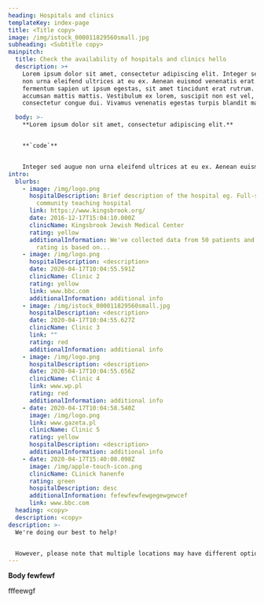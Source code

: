 ```yaml
---
heading: Hospitals and clinics
templateKey: index-page
title: <Title copy>
image: /img/istock_000011829560small.jpg
subheading: <Subtitle copy>
mainpitch:
  title: Check the availability of hospitals and clinics hello
  description: >+
    Lorem ipsum dolor sit amet, consectetur adipiscing elit. Integer sed augue
    non urna eleifend ultrices at eu ex. Aenean euismod venenatis erat. Mauris
    fermentum sapien ut ipsum egestas, sit amet tincidunt erat rutrum. Donec
    accumsan mattis mattis. Vestibulum ex lorem, suscipit non est vel,
    consectetur congue dui. Vivamus venenatis egestas turpis blandit mattis. 

  body: >-
    **Lorem ipsum dolor sit amet, consectetur adipiscing elit.** 


    **`code`**


    Integer sed augue non urna eleifend ultrices at eu ex. Aenean euismod venenatis erat. Mauris fermentum sapien ut ipsum egestas, sit amet tincidunt erat rutrum. Donec accumsan mattis mattis. Vestibulum ex lorem, suscipit non est vel, consectetur congue dui. Vivamus venenatis egestas turpis blandit mattis. Vestibulum pretium nunc in tellus malesuada lobortis. Quisque venenatis sit amet enim id lobortis. Sed at consectetur mi.
intro:
  blurbs:
    - image: /img/logo.png
      hospitalDescription: Brief description of the hospital eg. Full-service
        community teaching hospital
      link: https://www.kingsbrook.org/
      date: 2016-12-17T15:04:10.000Z
      clinicName: Kingsbrook Jewish Medical Center
      rating: yellow
      additionalInformation: We've collected data from 50 patients and 3 nurses. Our
        rating is based on...
    - image: /img/logo.png
      hospitalDescription: <description>
      date: 2020-04-17T10:04:55.591Z
      clinicName: Clinic 2
      rating: yellow
      link: www.bbc.com
      additionalInformation: additional info
    - image: /img/istock_000011829560small.jpg
      hospitalDescription: <description>
      date: 2020-04-17T10:04:55.627Z
      clinicName: Clinic 3
      link: ""
      rating: red
      additionalInformation: additional info
    - image: /img/logo.png
      hospitalDescription: <description>
      date: 2020-04-17T10:04:55.656Z
      clinicName: Clinic 4
      link: www.wp.pl
      rating: red
      additionalInformation: additional info
    - date: 2020-04-17T10:04:58.540Z
      image: /img/logo.png
      link: www.gazeta.pl
      clinicName: Clinic 5
      rating: yellow
      hospitalDescription: <description>
      additionalInformation: additional info
    - date: 2020-04-17T15:40:08.098Z
      image: /img/apple-touch-icon.png
      clinicName: CLinick hanenfe
      rating: green
      hospitalDescription: desc
      additionalInformation: fefewfewfewgegewgewcef
      link: www.bbc.com
  heading: <copy>
  description: <copy>
description: >-
  We're doing our best to help! 


  However, please note that multiple locations may have different options, contact satellite for specific details. This information is crowd sourced and has not been checked for accuracy.
---
```

**Body fewfewf**

fffeewgf